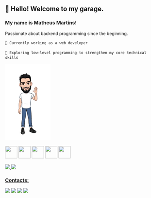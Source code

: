 
## :raising_hand: Hello! Welcome to my garage. 

### My name is <strong>Matheus Martins</strong>!

Passionate about backend programming since the beginning.

    🔭 Currently working as a web developer

    🌱 Exploring low-level programming to strengthen my core technical skills

<div>
  <img  src="./avatar.png"  width="150" height="250"/>
</div>

<br />

<div> 
<img src="https://cdn.jsdelivr.net/gh/devicons/devicon/icons/git/git-original.svg" width="40" height="40"/>
<img src="https://cdn.jsdelivr.net/gh/devicons/devicon/icons/react/react-original-wordmark.svg" width="40" height="40"/>
<img src="https://cdn.jsdelivr.net/gh/devicons/devicon/icons/dot-net/dot-net-plain-wordmark.svg" width="40" height="40"/>      
<img src="https://cdn.jsdelivr.net/gh/devicons/devicon/icons/javascript/javascript-plain.svg" width="40" height="40"/>       
<img src="https://cdn.jsdelivr.net/gh/devicons/devicon/icons/typescript/typescript-original.svg" width="40" height="40"/>          
</div>
 
 <br />

<div>
<a href="https://github.com/Matheus216">
<img height="180em" src="https://github-readme-stats.vercel.app/api/top-langs/?username=Matheus216&layout=compact&langs_count=7&theme=dracula"/>
<img height="180em" src="https://github-readme-stats.vercel.app/api?username=Matheus216&show_icons=true&theme=dracula&include_all_commits=true&count_private=true"/>
</div>

### Contacts:

<div>
<a href="https://instagram.com/mrt_matheus/" target="_blank"><img src="https://img.shields.io/badge/-Instagram-%23E4405F?style=for-the-badge&logo=instagram&logoColor=white" target="_blank"></a>
<a href = "mailto:mrt.matheus.dev@gmail.com"><img src="https://img.shields.io/badge/Gmail-D14836?style=for-the-badge&logo=gmail&logoColor=white" target="_blank"></a>
<a href="https://www.linkedin.com/in/matheus-martins-b43113150/" target="_blank"><img src="https://img.shields.io/badge/-LinkedIn-%230077B5?style=for-the-badge&logo=linkedin&logoColor=white" target="_blank"></a>   
  <a href="https://medium.com/@theusgts" target="_blank"><img src="https://img.shields.io/badge/Medium-12100E?style=for-the-badge&logo=medium&logoColor=white" target="_blank"></a>   
</div>
